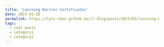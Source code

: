 ```yaml
---
title: 'Learning Barrier Certificates'
date: 2023-03-20
permalink: https://lars-chen.github.io/rl-blog/posts/2023/03/learning-barrier-certificates/
tags:
  - cool posts
  - category1
  - category2
---
```


